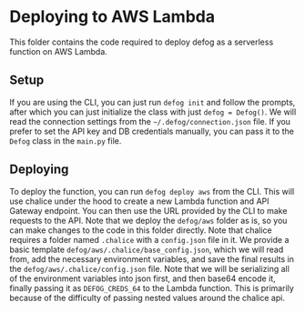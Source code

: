 # Deploying to AWS Lambda
This folder contains the code required to deploy defog as a serverless function on AWS Lambda.

## Setup
If you are using the CLI, you can just run `defog init` and follow the prompts, after which you can just initialize the class with just `defog = Defog()`. We will read the connection settings from the `~/.defog/connection.json` file.
If you prefer to set the API key and DB credentials manually, you can pass it to the `Defog` class in the `main.py` file. 

## Deploying
To deploy the function, you can run `defog deploy aws` from the CLI. This will use chalice under the hood to create a new Lambda function and API Gateway endpoint. You can then use the URL provided by the CLI to make requests to the API. Note that we deploy the `defog/aws` folder as is, so you can make changes to the code in this folder directly. Note that chalice requires a folder named `.chalice` with a `config.json` file in it. We provide a basic template `defog/aws/.chalice/base_config.json`, which we will read from, add the necessary environment variables, and save the final results in the `defog/aws/.chalice/config.json` file. Note that we will be serializing all of the environment variables into json first, and then base64 encode it, finally passing it as `DEFOG_CREDS_64` to the Lambda function. This is primarily because of the difficulty of passing nested values around the chalice api.